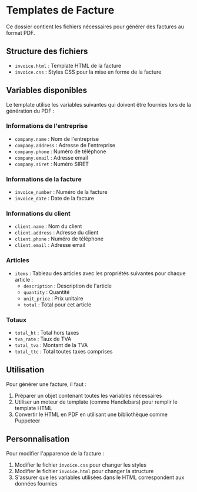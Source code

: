 # Templates de Facture

Ce dossier contient les fichiers nécessaires pour générer des factures au format PDF.

## Structure des fichiers

- `invoice.html` : Template HTML de la facture
- `invoice.css` : Styles CSS pour la mise en forme de la facture

## Variables disponibles

Le template utilise les variables suivantes qui doivent être fournies lors de la génération du PDF :

### Informations de l'entreprise
- `company.name` : Nom de l'entreprise
- `company.address` : Adresse de l'entreprise
- `company.phone` : Numéro de téléphone
- `company.email` : Adresse email
- `company.siret` : Numéro SIRET

### Informations de la facture
- `invoice_number` : Numéro de la facture
- `invoice_date` : Date de la facture

### Informations du client
- `client.name` : Nom du client
- `client.address` : Adresse du client
- `client.phone` : Numéro de téléphone
- `client.email` : Adresse email

### Articles
- `items` : Tableau des articles avec les propriétés suivantes pour chaque article :
  - `description` : Description de l'article
  - `quantity` : Quantité
  - `unit_price` : Prix unitaire
  - `total` : Total pour cet article

### Totaux
- `total_ht` : Total hors taxes
- `tva_rate` : Taux de TVA
- `total_tva` : Montant de la TVA
- `total_ttc` : Total toutes taxes comprises

## Utilisation

Pour générer une facture, il faut :
1. Préparer un objet contenant toutes les variables nécessaires
2. Utiliser un moteur de template (comme Handlebars) pour remplir le template HTML
3. Convertir le HTML en PDF en utilisant une bibliothèque comme Puppeteer

## Personnalisation

Pour modifier l'apparence de la facture :
1. Modifier le fichier `invoice.css` pour changer les styles
2. Modifier le fichier `invoice.html` pour changer la structure
3. S'assurer que les variables utilisées dans le HTML correspondent aux données fournies 